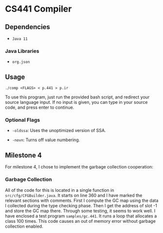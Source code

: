 # CS441 Compiler

## Dependencies

- `Java 11`

### Java Libraries

- `org.json`

## Usage

`./comp <FLAGS> < p.441 > p.ir`

To use this program, just run the provided bash script, and redirect your source language input. If no input is given, you can type in your source code, and press enter to continue.

### Optional Flags

- `-oldssa`: Uses the unoptimized version of SSA.

- `-novn`: Turns off value numbering.

## Milestone 4

For milestone 4, I chose to implement the garbage collection cooperation:

### Garbage Collection 

All of the code for this is located in a single function in `src/cfg/CFGBuilder.java`. It starts on line 360 and I have marked the relevant sections with comments. First I compute the GC map using the data I collected during the type checking phase. Then I get the address of slot -1 and store the GC map there. Through some testing, it seems to work well. I have enclosed a test program `samples/gc.441`. It runs a loop that allocates a class 100 times. This code causes an out of memory error without garbage collection enabled.